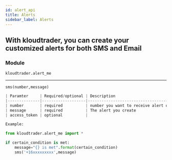```yaml
---
id: alert_api
title: Alerts
sidebar_label: Alerts
---
```

## With kloudtrader, you can create your customized alerts for both SMS and Email


### Module
<code>kloudtrader.alert_me</code>
*** 

<code>sms(number,message)</code>
```python 
| Paramter     | Required/optional | Description                         | Type |
|--------------|-------------------|-------------------------------------|------|
| number       | required          | number you want to receive alert on | str  |
| message      | required          | The alert you create                | str  |
| access_token | optional          |                                     | str  |

Example:

from kloudtrader.alert_me import *

if certain_condition is met:
    message="{} is met".format(certain_condition)
    sms('+16xxxxxxxxx',message)
```
